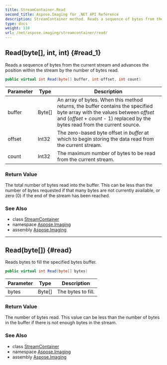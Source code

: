 ```yaml
---
title: StreamContainer.Read
second_title: Aspose.Imaging for .NET API Reference
description: StreamContainer method. Reads a sequence of bytes from the current stream and advances the position within the stream by the number of bytes read
type: docs
weight: 110
url: /net/aspose.imaging/streamcontainer/read/
---
```

## Read(byte[], int, int) {#read_1}

Reads a sequence of bytes from the current stream and advances the position within the stream by the number of bytes read.

```csharp
public virtual int Read(byte[] buffer, int offset, int count)
```

| Parameter | Type | Description |
| --- | --- | --- |
| buffer | Byte[] | An array of bytes. When this method returns, the buffer contains the specified byte array with the values between *offset* and (*offset* + *count* - 1) replaced by the bytes read from the current source. |
| offset | Int32 | The zero-based byte offset in *buffer* at which to begin storing the data read from the current stream. |
| count | Int32 | The maximum number of bytes to be read from the current stream. |

### Return Value

The total number of bytes read into the buffer. This can be less than the number of bytes requested if that many bytes are not currently available, or zero (0) if the end of the stream has been reached.

### See Also

* class [StreamContainer](../)
* namespace [Aspose.Imaging](../../streamcontainer/)
* assembly [Aspose.Imaging](../../../)

---

## Read(byte[]) {#read}

Reads bytes to fill the specified bytes buffer.

```csharp
public virtual int Read(byte[] bytes)
```

| Parameter | Type | Description |
| --- | --- | --- |
| bytes | Byte[] | The bytes to fill. |

### Return Value

The number of bytes read. This value can be less than the number of bytes in the buffer if there is not enough bytes in the stream.

### See Also

* class [StreamContainer](../)
* namespace [Aspose.Imaging](../../streamcontainer/)
* assembly [Aspose.Imaging](../../../)


